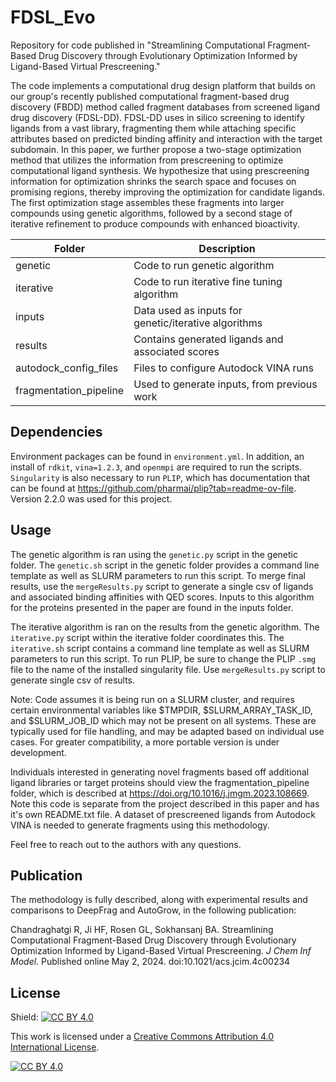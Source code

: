 # FDSL_Evo
Repository for code published in "Streamlining Computational Fragment-Based Drug Discovery through Evolutionary Optimization Informed by Ligand-Based Virtual Prescreening."

The code implements a computational drug design platform that builds on our group's recently published computational fragment-based drug discovery (FBDD) method called fragment databases from screened ligand drug discovery (FDSL-DD). FDSL-DD uses in silico screening to identify ligands from a vast library, fragmenting them while attaching specific attributes based on predicted binding affinity and interaction with the target subdomain. In this paper, we further propose a two-stage optimization method that utilizes the information from prescreening to optimize computational ligand synthesis. We hypothesize that using prescreening information for optimization shrinks the search space and focuses on promising regions, thereby improving the optimization for candidate ligands. The first optimization stage assembles these fragments into larger compounds using genetic algorithms, followed by a second stage of iterative refinement to produce compounds with enhanced bioactivity.


| Folder | Description | 
|--------|-------------|
| genetic | Code to run genetic algorithm |
| iterative | Code to run iterative fine tuning algorithm |
| inputs | Data used as inputs for genetic/iterative algorithms | 
| results | Contains generated ligands and associated scores |
| autodock_config_files | Files to configure Autodock VINA runs | 
| fragmentation_pipeline | Used to generate inputs, from previous work |

## Dependencies

Environment packages can be found in `environment.yml`. In addition, an install of `rdkit`, `vina=1.2.3`, and `openmpi` are required to run the scripts. `Singularity` is also necessary to run `PLIP`, which has documentation that can be found at https://github.com/pharmai/plip?tab=readme-ov-file. Version 2.2.0 was used for this project. 

## Usage

The genetic algorithm is ran using the `genetic.py` script in the genetic folder. The `genetic.sh` script in the genetic folder provides a command line template as well as SLURM parameters to run this script. To merge final results, use the `mergeResults.py` script to generate a single csv of ligands and associated binding affinities with QED scores. Inputs to this algorithm for the proteins presented in the paper are found in the inputs folder. 

The iterative algorithm is ran on the results from the genetic algorithm. The `iterative.py` script within the iterative folder coordinates this. The `iterative.sh` script contains a command line template as well as SLURM parameters to run this script. To run PLIP, be sure to change the PLIP `.smg` file to the name of the installed singularity file. Use `mergeResults.py` script to generate single csv of results.  

Note: Code assumes it is being run on a SLURM cluster, and requires certain environmental variables like $TMPDIR, $SLURM_ARRAY_TASK_ID, and $SLURM_JOB_ID which may not be present on all systems. These are typically used for file handling, and may be adapted based on individual use cases. For greater compatibility, a more portable version is under development. 

Individuals interested in generating novel fragments based off additional ligand libraries or target proteins should view the fragmentation_pipeline folder, which is described at https://doi.org/10.1016/j.jmgm.2023.108669. Note this code is separate from the project described in this paper and has it's own README.txt file. A dataset of prescreened ligands from Autodock VINA is needed to generate fragments using this methodology. 

Feel free to reach out to the authors with any questions. 

## Publication

The methodology is fully described, along with experimental results and comparisons to DeepFrag and AutoGrow, in the following publication:

Chandraghatgi R, Ji HF, Rosen GL, Sokhansanj BA. Streamlining Computational Fragment-Based Drug Discovery through Evolutionary Optimization Informed by Ligand-Based Virtual Prescreening. _J Chem Inf Model_. Published online May 2, 2024. doi:10.1021/acs.jcim.4c00234

## License

Shield: [![CC BY 4.0][cc-by-shield]][cc-by]

This work is licensed under a
[Creative Commons Attribution 4.0 International License][cc-by].

[![CC BY 4.0][cc-by-image]][cc-by]

[cc-by]: http://creativecommons.org/licenses/by/4.0/
[cc-by-image]: https://i.creativecommons.org/l/by/4.0/88x31.png
[cc-by-shield]: https://img.shields.io/badge/License-CC%20BY%204.0-lightgrey.svg
